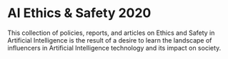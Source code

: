 # AI Ethics & Safety 2020
This collection of policies, reports, and articles on Ethics and Safety in Artificial Intelligence is the result of a desire to learn the landscape of influencers in Artificial Intelligence technology and its impact on society.
